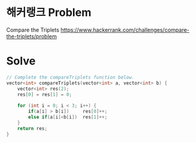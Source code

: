 # 해커랭크 Problem
Compare the Triplets
https://www.hackerrank.com/challenges/compare-the-triplets/problem

# Solve
``` c++
// Complete the compareTriplets function below.
vector<int> compareTriplets(vector<int> a, vector<int> b) {
    vector<int> res(2);
    res[0] = res[1] = 0;
    
    for (int i = 0; i < 3; i++) {
        if(a[i] > b[i])     res[0]++;
        else if(a[i]<b[i])  res[1]++;
    }
    return res;
}
```
